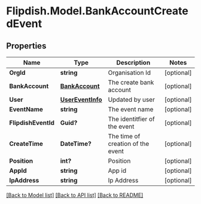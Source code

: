 # Flipdish.Model.BankAccountCreatedEvent
## Properties

Name | Type | Description | Notes
------------ | ------------- | ------------- | -------------
**OrgId** | **string** | Organisation Id | [optional] 
**BankAccount** | [**BankAccount**](BankAccount.md) | The create bank account | [optional] 
**User** | [**UserEventInfo**](UserEventInfo.md) | Updated by user | [optional] 
**EventName** | **string** | The event name | [optional] 
**FlipdishEventId** | **Guid?** | The identitfier of the event | [optional] 
**CreateTime** | **DateTime?** | The time of creation of the event | [optional] 
**Position** | **int?** | Position | [optional] 
**AppId** | **string** | App id | [optional] 
**IpAddress** | **string** | Ip Address | [optional] 

[[Back to Model list]](../README.md#documentation-for-models) [[Back to API list]](../README.md#documentation-for-api-endpoints) [[Back to README]](../README.md)

